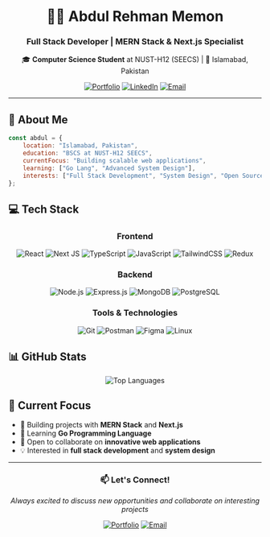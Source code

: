 <div align="center">

# 👨‍💻 Abdul Rehman Memon

### Full Stack Developer | MERN Stack & Next.js Specialist

🎓 **Computer Science Student** at NUST-H12 (SEECS) | 📍 Islamabad, Pakistan

[![Portfolio](https://img.shields.io/badge/Portfolio-Visit%20Now-blue?style=for-the-badge&logo=vercel)](https://portfolio-website-arm.vercel.app)
[![LinkedIn](https://img.shields.io/badge/LinkedIn-Connect-0077B5?style=for-the-badge&logo=linkedin)](https://linkedin.com/in/abdul-rehman-memon-9a908924b)
[![Email](https://img.shields.io/badge/Email-Contact-red?style=for-the-badge&logo=gmail)](mailto:amemon.bscs22seecs@seecs.edu.pk)

</div>

---

## 🚀 About Me

```javascript
const abdul = {
    location: "Islamabad, Pakistan",
    education: "BSCS at NUST-H12 SEECS",
    currentFocus: "Building scalable web applications",
    learning: ["Go Lang", "Advanced System Design"],
    interests: ["Full Stack Development", "System Design", "Open Source"]
};
```

## 💻 Tech Stack

<div align="center">

### Frontend
![React](https://img.shields.io/badge/React-20232A?style=for-the-badge&logo=react&logoColor=61DAFB)
![Next JS](https://img.shields.io/badge/Next-black?style=for-the-badge&logo=next.js&logoColor=white)
![TypeScript](https://img.shields.io/badge/TypeScript-007ACC?style=for-the-badge&logo=typescript&logoColor=white)
![JavaScript](https://img.shields.io/badge/JavaScript-F7DF1E?style=for-the-badge&logo=javascript&logoColor=black)
![TailwindCSS](https://img.shields.io/badge/Tailwind_CSS-38B2AC?style=for-the-badge&logo=tailwind-css&logoColor=white)
![Redux](https://img.shields.io/badge/Redux-593D88?style=for-the-badge&logo=redux&logoColor=white)

### Backend
![Node.js](https://img.shields.io/badge/Node.js-43853D?style=for-the-badge&logo=node.js&logoColor=white)
![Express.js](https://img.shields.io/badge/Express.js-404D59?style=for-the-badge)
![MongoDB](https://img.shields.io/badge/MongoDB-4EA94B?style=for-the-badge&logo=mongodb&logoColor=white)
![PostgreSQL](https://img.shields.io/badge/PostgreSQL-316192?style=for-the-badge&logo=postgresql&logoColor=white)

### Tools & Technologies
![Git](https://img.shields.io/badge/Git-F05032?style=for-the-badge&logo=git&logoColor=white)
![Postman](https://img.shields.io/badge/Postman-FF6C37?style=for-the-badge&logo=postman&logoColor=white)
![Figma](https://img.shields.io/badge/Figma-F24E1E?style=for-the-badge&logo=figma&logoColor=white)
![Linux](https://img.shields.io/badge/Linux-FCC624?style=for-the-badge&logo=linux&logoColor=black)

</div>

## 📊 GitHub Stats

<div align="center">
  <img src="https://github-readme-stats.vercel.app/api/top-langs?username=abdrehman6224&show_icons=true&locale=en&layout=compact&theme=tokyonight" alt="Top Languages" />
</div>

## 🎯 Current Focus

- 🔭 Building projects with **MERN Stack** and **Next.js**
- 🌱 Learning **Go Programming Language**
- 👯 Open to collaborate on **innovative web applications**
- 💡 Interested in **full stack development** and **system design**

---

<div align="center">

### 📫 Let's Connect!

*Always excited to discuss new opportunities and collaborate on interesting projects*

[![Portfolio](https://img.shields.io/badge/🌐_Portfolio-Visit-blue?style=flat-square)](https://portfolio-website-arm.vercel.app)
[![Email](https://img.shields.io/badge/📧_Email-Contact-red?style=flat-square)](mailto:amemon.bscs22seecs@seecs.edu.pk)

</div>
